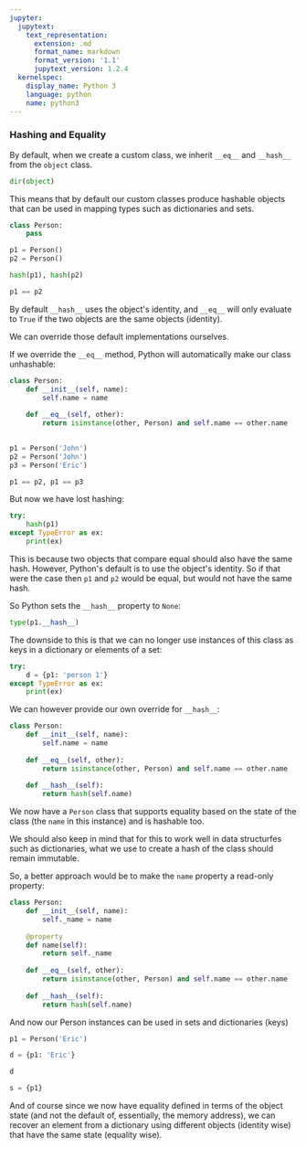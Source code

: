 ```yaml
---
jupyter:
  jupytext:
    text_representation:
      extension: .md
      format_name: markdown
      format_version: '1.1'
      jupytext_version: 1.2.4
  kernelspec:
    display_name: Python 3
    language: python
    name: python3
---
```


### Hashing and Equality


By default, when we create a custom class, we inherit `__eq__` and `__hash__` from the `object` class.

```python
dir(object)
```

This means that by default our custom classes produce hashable objects that can be used in mapping types such as dictionaries and sets.

```python
class Person:
    pass
```

```python
p1 = Person()
p2 = Person()
```

```python
hash(p1), hash(p2)
```

```python
p1 == p2
```

By default `__hash__` uses the object's identity, and `__eq__` will only evaluate to `True` if the two objects are the same objects (identity).


We can override those default implementations ourselves. 


If we override the `__eq__` method, Python will automatically make our class unhashable:

```python
class Person:
    def __init__(self, name):
        self.name = name
        
    def __eq__(self, other):
        return isinstance(other, Person) and self.name == other.name
            
```

```python
p1 = Person('John')
p2 = Person('John')
p3 = Person('Eric')
```

```python
p1 == p2, p1 == p3
```

But now we have lost hashing:

```python
try:
    hash(p1)
except TypeError as ex:
    print(ex)
```

This is because two objects that compare equal should also have the same hash. However, Python's default is to use the object's identity. So if that were the case then `p1` and `p2` would be equal, but would not have the same hash.

So Python sets the `__hash__` property to `None`:

```python
type(p1.__hash__)
```

The downside to this is that we can no longer use instances of this class as keys in a dictionary or elements of a set:

```python
try:
    d = {p1: 'person 1'}
except TypeError as ex:
    print(ex)
```

We can however provide our own override for `__hash__`:

```python
class Person:
    def __init__(self, name):
        self.name = name
        
    def __eq__(self, other):
        return isinstance(other, Person) and self.name == other.name
            
    def __hash__(self):
        return hash(self.name)
```

We now have a `Person` class that supports equality based on the state of the class (the `name` in this instance) and is hashable too.

We should also keep in mind that for this to work well in data structurfes such as dictionaries, what we use to create a hash of the class should remain immutable.

So, a better approach would be to make the `name` property a read-only property:

```python
class Person:
    def __init__(self, name):
        self._name = name
        
    @property
    def name(self):
        return self._name
    
    def __eq__(self, other):
        return isinstance(other, Person) and self.name == other.name
            
    def __hash__(self):
        return hash(self.name)
```

And now our Person instances can be used in sets and dictionaries (keys)

```python
p1 = Person('Eric')
```

```python
d = {p1: 'Eric'}
```

```python
d
```

```python
s = {p1}
```

And of course since we now have equality defined in terms of the object state (and not the default of, essentially, the memory address), we can recover an element from a dictionary using different objects (identity wise) that have the same state (equality wise).
